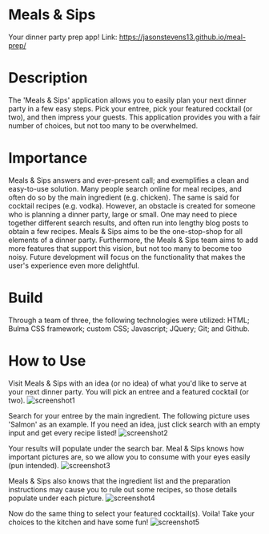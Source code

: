 # Meals & Sips
Your dinner party prep app!
Link: https://jasonstevens13.github.io/meal-prep/

# Description
The 'Meals & Sips' application allows you to easily plan your next dinner party in a few easy steps. Pick your entree, pick your featured cocktail (or two), and then impress your guests. This application provides you with a fair number of choices, but not too many to be overwhelmed.   

# Importance
Meals & Sips answers and ever-present call; and exemplifies a clean and easy-to-use solution. Many people search online for meal recipes, and often do so by the main ingredient (e.g. chicken). The same is said for cocktail recipes (e.g. vodka). However, an obstacle is created for someone who is planning a dinner party, large or small. One may need to piece together different search results, and often run into lengthy blog posts to obtain a few recipes. Meals & Sips aims to be the one-stop-shop for all elements of a dinner party. Furthermore, the Meals & Sips team aims to add more features that support this vision, but not too many to become too noisy. Future development will focus on the functionality that makes the user's experience even more delightful.

# Build 
Through a team of three, the following technologies were utilized: HTML; Bulma CSS framework; custom CSS; Javascript; JQuery; Git; and Github.

# How to Use

Visit Meals & Sips with an idea (or no idea) of what you'd like to serve at your next dinner party. You will pick an entree and a featured cocktail (or two).
![screenshot1](https://github.com/jasonstevens13/meal-prep/blob/master/assets/images/screenshot1.jpg)

Search for your entree by the main ingredient. The following picture uses 'Salmon' as an example. If you need an idea, just click search with an empty input and get every recipe listed!
![screenshot2](https://github.com/jasonstevens13/meal-prep/blob/master/assets/images/screenshot2.jpg)

Your results will populate under the search bar. Meal & Sips knows how important pictures are, so we allow you to consume with your eyes easily (pun intended). 
![screenshot3](https://github.com/jasonstevens13/meal-prep/blob/master/assets/images/screenshot3.jpg)

Meals & Sips also knows that the ingredient list and the preparation instructions may cause you to rule out some recipes, so those details populate under each picture.
![screenshot4](https://github.com/jasonstevens13/meal-prep/blob/master/assets/images/screenshot4.jpg)

Now do the same thing to select your featured cocktail(s). Voila! Take your choices to the kitchen and have some fun!
![screenshot5](https://github.com/jasonstevens13/meal-prep/blob/master/assets/images/screenshot5.jpg)

